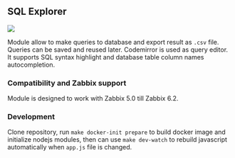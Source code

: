 ## SQL Explorer

![](doc/sqlexplorer.1.png)

Module allow to make queries to database and export result as `.csv` file. Queries can be saved and reused later.
Codemirror is used as query editor. It supports SQL syntax highlight and database table column names autocompletion.

### Compatibility and Zabbix support

Module is designed to work with Zabbix 5.0 till Zabbix 6.2.

### Development

Clone repository, run `make docker-init prepare` to build docker image and initialize nodejs modules, then can use `make dev-watch` to rebuild javascript automatically when `app.js` file is changed.
